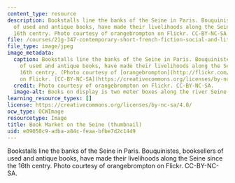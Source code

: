 ```yaml
---
content_type: resource
description: Bookstalls line the banks of the Seine in Paris. Bouquinistes, booksellers
  of used and antique books, have made their livelihoods along the Seine since the
  16th centry. Photo courtesy of orangebrompton on Flickr. CC-BY-NC-SA.
file: /courses/21g-347-contemporary-short-french-fiction-social-and-literary-trends-since-1990-fall-2013/e09050c9adbaa84cfeaabfbe7d2c1449_21g-347f13-th.jpg
file_type: image/jpeg
image_metadata:
  caption: Bookstalls line the banks of the Seine in Paris. Bouquinistes, booksellers
    of used and antique books, have made their livelihoods along the Seine since the
    16th centry. (Photo courtesy of [orangebrompton](http://flickr.com/photos/orangebrompton/3518320308)
    on Flickr. [CC-BY-NC-SA](https://creativecommons.org/licenses/by-nc-sa/2.0/))
  credit: Photo courtesy of orangebrompton on Flickr. CC-BY-NC-SA.
  image-alt: Books on display is two meter boxes along the river Seine in Paris.
learning_resource_types: []
license: https://creativecommons.org/licenses/by-nc-sa/4.0/
ocw_type: OCWImage
resourcetype: Image
title: Book Market on the Seine (thumbnail)
uid: e09050c9-adba-a84c-feaa-bfbe7d2c1449
---
```

Bookstalls line the banks of the Seine in Paris. Bouquinistes, booksellers of used and antique books, have made their livelihoods along the Seine since the 16th centry. Photo courtesy of orangebrompton on Flickr. CC-BY-NC-SA.